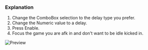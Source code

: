 ### Explanation
1. Change the ComboBox selection to the delay type you prefer.
2. Change the Numeric value to a delay.
3. Press Enable.
4. Focus the game you are afk in and don't want to be idle kicked in.

![Preview](https://i.imgur.com/XvkaN0f.png)
